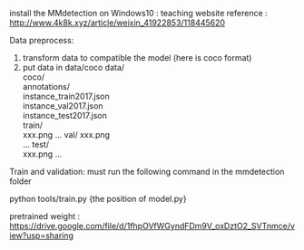 install the MMdetection on Windows10 : teaching website
                reference : http://www.4k8k.xyz/article/weixin_41922853/118445620

Data preprocess:
  1. transform data to compatible the model (here is coco format)
  2. put data in data/coco
  data/  
  coco/  
    annotations/  
          instance_train2017.json  
          instance_val2017.json       
          instance_test2017.json       
     train/  
          xxx.png
          ...
     val/
          xxx.png  
          ...
     test/  
          xxx.png
          ...


Train and validation:
  must run the following command in the mmdetection folder
  
  python tools/train.py {the position of model.py}





pretrained weight : 
  https://drive.google.com/file/d/1fhpOVfWGyndFDm9V_oxDztO2_SVTnmce/view?usp=sharing
